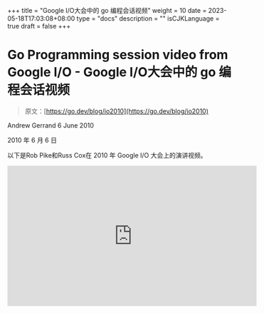 +++
title = "Google I/O大会中的 go 编程会话视频"
weight = 10
date = 2023-05-18T17:03:08+08:00
type = "docs"
description = ""
isCJKLanguage = true
draft = false
+++

# Go Programming session video from Google I/O - Google I/O大会中的 go 编程会话视频

> 原文：[https://go.dev/blog/io2010](https://go.dev/blog/io2010)

Andrew Gerrand
6 June 2010

2010 年 6 月 6 日

以下是Rob Pike和Russ Cox在 2010 年 Google I/O 大会上的演讲视频。

<iframe src="https://www.youtube.com/embed/jgVhBThJdXc" width="560" height="315" frameborder="0" allowfullscreen="" mozallowfullscreen="" webkitallowfullscreen="" style="box-sizing: border-box;"></iframe>

